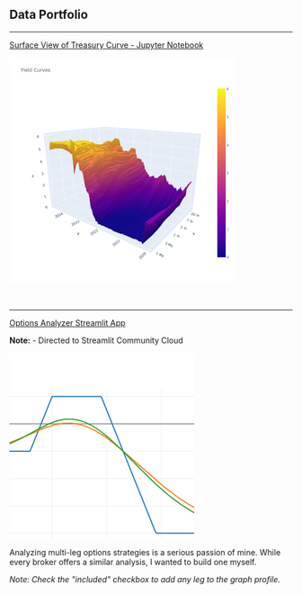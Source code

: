 ## Data Portfolio

<hr size ="2">

[Surface View of Treasury Curve - Jupyter Notebook](/t_curve.md)
<p><img src="images/T_Curve_2024.png" width="400" height="400" />
<p><img alt="" src="https://img.shields.io/badge/Python-white?logo=Python" />
  <img alt="" src="https://img.shields.io/badge/Pandas-blue?logo=pandas" />
  <img alt="" src="https://img.shields.io/badge/Plotly-grey?logo=Plotly" />

<!-- <img alt="" src="https://img.shields.io/badge/sklearn-white?logo=scikit-learn" /> -->
<!-- <img alt="" src="https://img.shields.io/badge/Google-white?logo=mlflow" /> -->



<!-- [Project 2 Title](/pdf/sample_presentation.pdf) -->
<!-- <img src="images/dummy_thumbnail.jpg?raw=true"/> -->

<hr>
<a href= "https://options-analyzer-app.streamlit.app/">
Options Analyzer Streamlit App</a>

<p><strong>Note:</strong> - Directed to Streamlit Community Cloud</p>
<img src="images/52183258.png?raw=true"/>
<p> Analyzing multi-leg options strategies is a serious passion of mine.  While every broker offers a similar analysis, I wanted to build one myself.

_Note: Check the "included" checkbox to add any leg to the graph profile._
</p>
